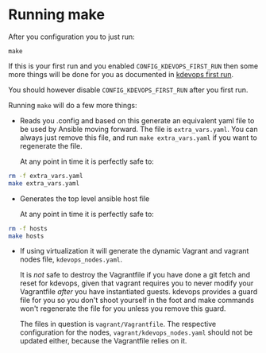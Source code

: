 # Running make

After you configuration you to just run:

```
make
```

If this is your first run and you enabled `CONFIG_KDEVOPS_FIRST_RUN` then
some more things will be done for you as documented in
[kdevops first run](docs/kdevops-first-run.md).

You should however disable `CONFIG_KDEVOPS_FIRST_RUN` after you first run.

Running `make` will do a few more things:

  * Reads you .config and based on this generate an equivalent yaml file to
    be used by Ansible moving forward. The file is `extra_vars.yaml`. You
    can always just remove this file, and run `make extra_vars.yaml`
    if you want to regenerate the file.

    At any point in time it is perfectly safe to:

```bash
rm -f extra_vars.yaml
make extra_vars.yaml
```

  * Generates the top level ansible host file

    At any point in time it is perfectly safe to:

```bash
rm -f hosts
make hosts
```

  * If using virtualization it will generate the dynamic Vagrant and vagrant
    nodes file, `kdevops_nodes.yaml`.

    It is *not* safe to destroy the Vagrantfile if you have done a git fetch
    and reset for kdevops, given that vagrant requires you to never modify
    your Vagrantfile *after* you have instantiated guests. kdevops provides
    a guard file for you so you don't shoot yourself in the foot and make
    commands won't regenerate the file for you unless you remove this guard.

    The files in question is `vagrant/Vagrantfile`. The respective configuration
    for the nodes, `vagrant/kdevops_nodes.yaml` should not be updated either,
    because the Vagrantfile relies on it.
